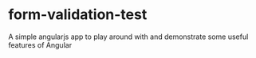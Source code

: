 form-validation-test
====================

A simple angularjs app to play around with and demonstrate some useful features of Angular
